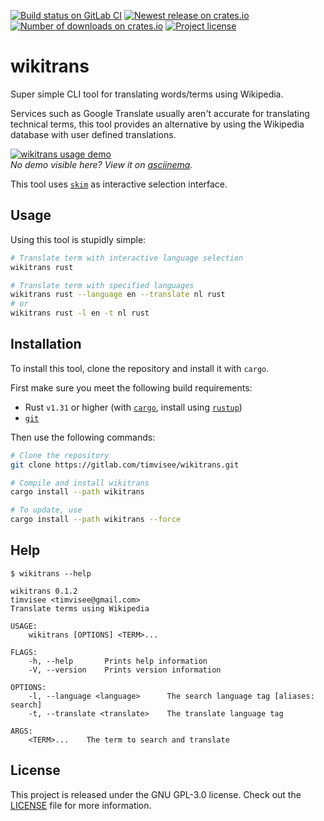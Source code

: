 [![Build status on GitLab CI][gitlab-ci-master-badge]][gitlab-ci-link]
[![Newest release on crates.io][crate-version-badge]][crate-link]
[![Number of downloads on crates.io][crate-download-badge]][crate-link]
[![Project license][crate-license-badge]](LICENSE)

[crate-link]: https://crates.io/crates/wikitrans
[crate-download-badge]: https://img.shields.io/crates/d/wikitrans.svg
[crate-version-badge]: https://img.shields.io/crates/v/wikitrans.svg
[crate-license-badge]: https://img.shields.io/crates/l/wikitrans.svg
[gitlab-ci-link]: https://gitlab.com/timvisee/wikitrans/commits/master
[gitlab-ci-master-badge]: https://gitlab.com/timvisee/wikitrans/badges/master/pipeline.svg

# wikitrans
Super simple CLI tool for translating words/terms using Wikipedia.

Services such as Google Translate usually aren't accurate for translating
technical terms, this tool provides an alternative by using the Wikipedia
database with user defined translations.

[![wikitrans usage demo][usage-demo-svg]][usage-demo-asciinema]  
_No demo visible here? View it on [asciinema][usage-demo-asciinema]._

This tool uses [`skim`][skim] as interactive selection interface.

## Usage
Using this tool is stupidly simple:
```bash
# Translate term with interactive language selection
wikitrans rust

# Translate term with specified languages
wikitrans rust --language en --translate nl rust
# or
wikitrans rust -l en -t nl rust
```

## Installation
To install this tool, clone the repository and install it with `cargo`.

First make sure you meet the following build requirements:
- Rust `v1.31` or higher (with [`cargo`][cargo], install using [`rustup`][rustup])
- [`git`][git]

Then use the following commands:
```bash
# Clone the repository
git clone https://gitlab.com/timvisee/wikitrans.git

# Compile and install wikitrans
cargo install --path wikitrans

# To update, use
cargo install --path wikitrans --force
```

## Help
```
$ wikitrans --help

wikitrans 0.1.2
timvisee <timvisee@gmail.com>
Translate terms using Wikipedia

USAGE:
    wikitrans [OPTIONS] <TERM>...

FLAGS:
    -h, --help       Prints help information
    -V, --version    Prints version information

OPTIONS:
    -l, --language <language>      The search language tag [aliases: search]
    -t, --translate <translate>    The translate language tag

ARGS:
    <TERM>...    The term to search and translate
```

## License
This project is released under the GNU GPL-3.0 license.
Check out the [LICENSE](LICENSE) file for more information. 

[cargo]: https://github.com/rust-lang/cargo
[git]: https://git-scm.com/
[rustup]: https://rustup.rs/
[skim]: https://github.com/lotabout/skim
[usage-demo-asciinema]: https://asciinema.org/a/201904
[usage-demo-svg]: https://cdn.rawgit.com/timvisee/wikitrans/57a356be/res/demo.svg
